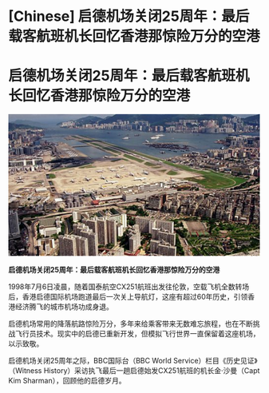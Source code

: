 # [Chinese] 启德机场关闭25周年：最后载客航班机长回忆香港那惊险万分的空港

#  启德机场关闭25周年：最后载客航班机长回忆香港那惊险万分的空港

![](p0fz08m0.jpg)

**启德机场关闭25周年：最后载客航班机长回忆香港那惊险万分的空港**


1998年7月6日凌晨，随着国泰航空CX251航班出发往伦敦，空载飞机全数转场后，香港启德国际机场跑道最后一次关上导航灯，这座有超过60年历史，引领香港经济腾飞的城市机场功成身退。

启德机场常用的降落航路惊险万分，多年来给乘客带来无数难忘旅程，也在不断挑战飞行员技术。现实中的启德已重新开发，但模拟飞行世界一直保留着这座机场，以示致敬。

启德机场关闭25周年之际，BBC国际台（BBC World Service）栏目《历史见证》（Witness History）采访执飞最后一趟启德始发CX251航班的机长金·沙曼（Capt Kim Sharman），回顾他的启德岁月。


